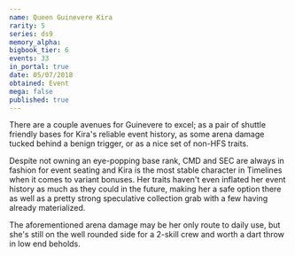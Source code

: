 ```yaml
---
name: Queen Guinevere Kira
rarity: 5
series: ds9
memory_alpha:
bigbook_tier: 6
events: 33
in_portal: true
date: 05/07/2018
obtained: Event
mega: false
published: true
---
```


There are a couple avenues for Guinevere to excel; as a pair of shuttle friendly bases for Kira's reliable event history, as some arena damage tucked behind a benign trigger, or as a nice set of non-HFS traits.

Despite not owning an eye-popping base rank, CMD and SEC are always in fashion for event seating and Kira is the most stable character in Timelines when it comes to variant bonuses. Her traits haven't even inflated her event history as much as they could in the future, making her a safe option there as well as a pretty strong speculative collection grab with a few having already materialized.

The aforementioned arena damage may be her only route to daily use, but she's still on the well rounded side for a 2-skill crew and worth a dart throw in low end beholds.
